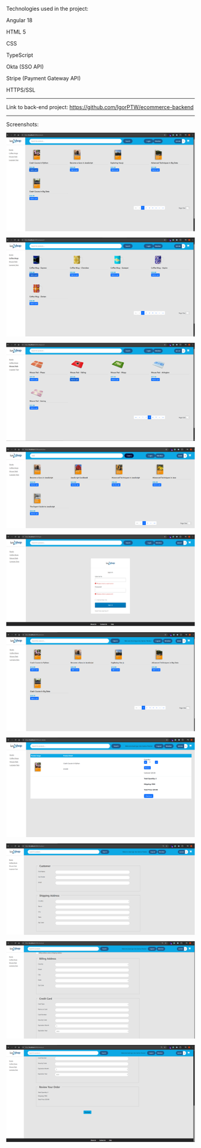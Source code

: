Technologies used in the project:

Angular 18

HTML 5

CSS

TypeScript

Okta (SSO API)

Stripe (Payment Gateway API)

HTTPS/SSL

-------------------------------------------------------------------------

Link to back-end project: https://github.com/IgorPTW/ecommerce-backend

-------------------------------------------------------------------------

Screenshots:

![Alt text](./Print-1.png "Screenshot 1")

![Alt text](./Print-2.png "Screenshot 2")

![Alt text](./Print-3.png "Screenshot 3")

![Alt text](./Print-4.png "Screenshot 4")

![Alt text](./Print-5.png "Screenshot 5")

![Alt text](./Print-6.png "Screenshot 6")

![Alt text](./Print-7.png "Screenshot 7")

![Alt text](./Print-8.png "Screenshot 8")

![Alt text](./Print-9.png "Screenshot 9")

![Alt text](./Print-10.png "Screenshot 10")
